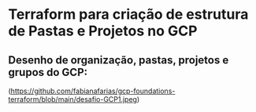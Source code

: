 # Terraform para criação de estrutura de Pastas e Projetos no GCP

## Desenho de organização, pastas, projetos e grupos do GCP:

(https://github.com/fabianafarias/gcp-foundations-terraform/blob/main/desafio-GCP1.jpeg)
